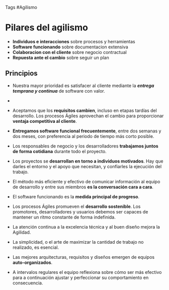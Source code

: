 Tags #Agilismo 
# Pilares del agilismo

- **Individuos e interacciones** sobre procesos y herramientas
- **Software funcionando** sobre documentacion extensiva
- **Colaboracion con el cliente** sobre negocio contractual
- **Repuesta ante el cambio** sobre seguir un plan

## Principios

- Nuestra mayor prioridad es satisfacer al cliente mediante la ***entrega temprana y continua*** de software con valor.
-
- Aceptamos que los **requisitos cambien**, incluso en etapas tardías del desarrollo. Los procesos Ágiles aprovechan el cambio para proporcionar **ventaja competitiva al cliente**.

- **Entregamos software funcional frecuentemente**, entre dos semanas y dos meses, con preferencia al periodo de tiempo más corto posible.

- Los responsables de negocio y los desarrolladores **trabajamos juntos de forma cotidiana** durante todo el proyecto.

- Los proyectos se **desarrollan en torno a individuos motivados**. Hay que darles el entorno y el apoyo que necesitan, y confiarles la ejecución del trabajo.  

- El método más eficiente y efectivo de comunicar información al equipo de desarrollo y entre sus miembros **es la conversación cara a cara**.

- El software funcionando es la **medida principal de progreso**.

- Los procesos Ágiles promueven el **desarrollo sostenible**. Los promotores, desarrolladores y usuarios debemos ser capaces de mantener un ritmo constante de forma indefinida.

- La atención continua a la excelencia técnica y al buen diseño mejora la Agilidad.

- La simplicidad, o el arte de maximizar la cantidad de trabajo no realizado, es esencial.

- Las mejores arquitecturas, requisitos y diseños emergen de equipos **auto-organizados**.

- A intervalos regulares el equipo reflexiona sobre cómo ser más efectivo para a continuación ajustar y perfeccionar su comportamiento en consecuencia.